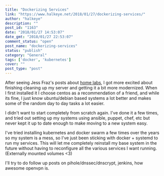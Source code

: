 ```yaml
---
title: "Dockerizing Services"
link: "https://www.halkeye.net/2018/01/27/dockerizing-services/"
author: "halkeye"
description: ""
post_id: "1163"
date: "2018/01/27 14:53:07"
date_gmt: "2018/01/27 22:53:07"
comment_status: "open"
post_name: "dockerizing-services"
status: "publish"
category: "General"
tags: ['docker', 'kubernetes']
cover: ""
post_type: "post"
---
```


After seeing Jess Fraz's posts about [home labs](https://blog.jessfraz.com/post/home-lab-is-the-dopest-lab/), I got more excited about finishing cleaning up my server and getting it a bit more modernized. When I first installed it I choose centos as a recommendation of a friend, and while its fine, I just know ubuntu/debian based systems a lot better and makes some of the random day to day tasks a lot easier.

I didn't want to start completely from scratch again. I've done it a few times, and tried out setting up my systems using ansible, puppet, chef, etc but never kept it up to date enough to make moving to a new system easy.

I've tried installing kubernetes and docker swarm a few times over the years so my system is a mess, so I've just been sticking with docker + systemd to run my services. This will let me completely reinstall my base system in the future without having to reconfigure all the various services I want running. (Externally mounted volumes <3)

I'll try to do follow up posts on pihole/dnssec/dnscrypt, jenkins, how awesome openvpn is.

